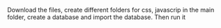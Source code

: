 Download the files, create different folders for css, javascrip in the main folder, create a database and import the database. Then run it
